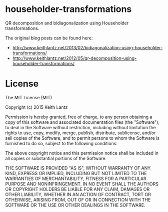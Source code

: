 # householder-transformations
QR decomposition and bidiagonalization using Householder transformations.

The original blog posts can be found here:
* http://www.keithlantz.net/2013/02/bidiagonalization-using-householder-transformations/
* http://www.keithlantz.net/2012/05/qr-decomposition-using-householder-transformations/


# License
The MIT License (MIT)

Copyright (c) 2015 Keith Lantz

Permission is hereby granted, free of charge, to any person obtaining a copy of this software and associated documentation files (the "Software"), to deal in the Software without restriction, including without limitation the rights to use, copy, modify, merge, publish, distribute, sublicense, and/or sell copies of the Software, and to permit persons to whom the Software is furnished to do so, subject to the following conditions:

The above copyright notice and this permission notice shall be included in all copies or substantial portions of the Software.

THE SOFTWARE IS PROVIDED "AS IS", WITHOUT WARRANTY OF ANY KIND, EXPRESS OR IMPLIED, INCLUDING BUT NOT LIMITED TO THE WARRANTIES OF MERCHANTABILITY, FITNESS FOR A PARTICULAR PURPOSE AND NONINFRINGEMENT. IN NO EVENT SHALL THE AUTHORS OR COPYRIGHT HOLDERS BE LIABLE FOR ANY CLAIM, DAMAGES OR OTHER LIABILITY, WHETHER IN AN ACTION OF CONTRACT, TORT OR OTHERWISE, ARISING FROM, OUT OF OR IN CONNECTION WITH THE SOFTWARE OR THE USE OR OTHER DEALINGS IN THE SOFTWARE.
